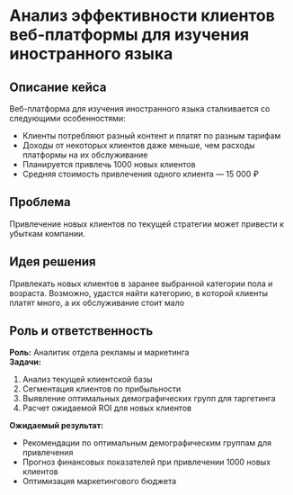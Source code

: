 # Анализ эффективности клиентов веб-платформы для изучения иностранного языка

## Описание кейса
Веб-платформа для изучения иностранного языка сталкивается со следующими особенностями:
- Клиенты потребляют разный контент и платят по разным тарифам
- Доходы от некоторых клиентов даже меньше, чем расходы платформы на их обслуживание
- Планируется привлечь 1000 новых клиентов
- Средняя стоимость привлечения одного клиента — 15 000 ₽

## Проблема
Привлечение новых клиентов по текущей стратегии может привести к убыткам компании.

## Идея решения
Привлекать новых клиентов в заранее выбранной категории пола
и возраста. Возможно, удастся найти категорию, в которой клиенты
платят много, а их обслуживание стоит мало

## Роль и ответственность
**Роль:** Аналитик отдела рекламы и маркетинга  
**Задачи:**
1. Анализ текущей клиентской базы
2. Сегментация клиентов по прибыльности
3. Выявление оптимальных демографических групп для таргетинга
4. Расчет ожидаемой ROI для новых клиентов

**Ожидаемый результат:**
- Рекомендации по оптимальным демографическим группам для привлечения
- Прогноз финансовых показателей при привлечении 1000 новых клиентов
- Оптимизация маркетингового бюджета
